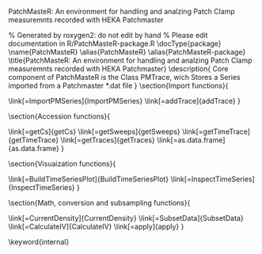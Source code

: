 

PatchMasteR: An environment for handling and analzing Patch Clamp measuremnts recorded with HEKA Patchmaster

% Generated by roxygen2: do not edit by hand
% Please edit documentation in R/PatchMasteR-package.R
\docType{package}
\name{PatchMasteR}
\alias{PatchMasteR}
\alias{PatchMasteR-package}
\title{PatchMasteR: An environment for handling and analzing Patch Clamp measuremnts recorded with HEKA Patchmaster}
\description{
Core component of PatchMasteR is the Class PMTrace, wich Stores a Series imported from a Patchmaster *.dat file
}
\section{Import functions}{

\link[=ImportPMSeries]{ImportPMSeries}
\link[=addTrace]{addTrace}
}

\section{Accession functions}{

\link[=getCs]{getCs}
\link[=getSweeps]{getSweeps}
\link[=getTimeTrace]{getTimeTrace}
\link[=getTraces]{getTraces}
\link[=as.data.frame]{as.data.frame}
}

\section{Visuaization functions}{

\link[=BuildTimeSeriesPlot]{BuildTimeSeriesPlot}
\link[=InspectTimeSeries]{InspectTimeSeries}
}

\section{Math, conversion and subsampling functions}{

\link[=CurrentDensity]{CurrentDensity}
\link[=SubsetData]{SubsetData}
\link[=CalculateIV]{CalculateIV}
\link[=apply]{apply}
}

\keyword{internal}

